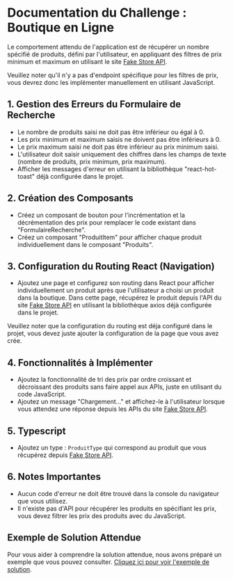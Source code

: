 # Documentation du Challenge : Boutique en Ligne

Le comportement attendu de l'application est de récupérer un nombre spécifié de produits, défini par l'utilisateur, en appliquant des filtres de prix minimum et maximum en utilisant le site [Fake Store API](https://fakestoreapi.com/docs).

Veuillez noter qu'il n'y a pas d'endpoint spécifique pour les filtres de prix, vous devrez donc les implémenter manuellement en utilisant JavaScript.

## 1. Gestion des Erreurs du Formulaire de Recherche

- Le nombre de produits saisi ne doit pas être inférieur ou égal à 0.
- Les prix minimum et maximum saisis ne doivent pas être inférieurs à 0.
- Le prix maximum saisi ne doit pas être inférieur au prix minimum saisi.
- L'utilisateur doit saisir uniquement des chiffres dans les champs de texte (nombre de produits, prix minimum, prix maximum).
- Afficher les messages d'erreur en utilisant la bibliothèque "react-hot-toast" déjà configurée dans le projet.

## 2. Création des Composants

- Créez un composant de bouton pour l'incrémentation et la décrémentation des prix pour remplacer le code existant dans "FormulaireRecherche".
- Créez un composant "ProduitItem" pour afficher chaque produit individuellement dans le composant "Produits".

## 3. Configuration du Routing React (Navigation)

- Ajoutez une page et configurez son routing dans React pour afficher individuellement un produit après que l'utilisateur a choisi un produit dans la boutique. Dans cette page, récupérez le produit depuis l'API du site [Fake Store API](https://fakestoreapi.com/docs) en utilisant la bibliothèque axios déjà configurée dans le projet.

Veuillez noter que la configuration du routing est déja configuré dans le projet, vous devez juste ajouter la configuration de la page que vous avez crée.

## 4. Fonctionnalités à Implémenter

- Ajoutez la fonctionnalité de tri des prix par ordre croissant et décroissant des produits sans faire appel aux APIs, juste en utilisant du code JavaScript.
- Ajoutez un message "Chargement..." et affichez-le à l'utilisateur lorsque vous attendez une réponse depuis les APIs du site [Fake Store API](https://fakestoreapi.com/docs).

## 5. Typescript

- Ajoutez un type : `ProduitType` qui correspond au produit que vous récupérez depuis [Fake Store API](https://fakestoreapi.com/docs).

## 6. Notes Importantes

- Aucun code d'erreur ne doit être trouvé dans la console du navigateur que vous utilisez.
- Il n'existe pas d'API pour récupérer les produits en spécifiant les prix, vous devez filtrer les prix des produits avec du JavaScript.

## Exemple de Solution Attendue

Pour vous aider à comprendre la solution attendue, nous avons préparé un exemple que vous pouvez consulter. [Cliquez ici pour voir l'exemple de solution](https://digiup-challenge.vercel.app).
